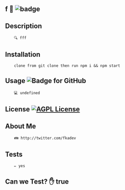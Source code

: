 ## f 👋 ![badge](https://img.shields.io/badge/license-unlicense-brightgreen)<br />

## Description

        🔍 fff

## Installation

        clone from git clone then run npm i && npm start

## Usage ![Badge for GitHub](https://img.shields.io/github/languages/top/f/f?style=flat&logo=appveyor)

        💻 undefined

## License [![AGPL License](https://img.shields.io/badge/license-AGPL-blue.svg)](http://www.gnu.org/licenses/agpl-3.0)

## About Me

        👪 http://twitter.com/fkadev

## Tests

        ✏️ yes

## Can we Test? ✋ true<br />
